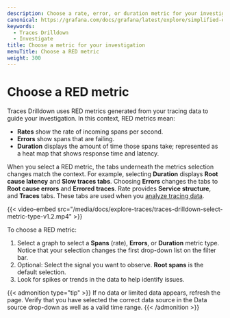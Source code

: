 ```yaml
---
description: Choose a rate, error, or duration metric for your investigation.
canonical: https://grafana.com/docs/grafana/latest/explore/simplified-exploration/traces/investigate/choose-red-metric/
keywords:
  - Traces Drilldown
  - Investigate
title: Choose a metric for your investigation
menuTitle: Choose a RED metric
weight: 300
---
```


# Choose a RED metric

Traces Drilldown uses RED metrics generated from your tracing data to guide your investigation.
In this context, RED metrics mean:

* **Rates** show the rate of incoming spans per second.
* **Errors** show spans that are failing.
* **Duration** displays the amount of time those spans take; represented as a heat map that shows response time and latency.

When you select a RED metric, the tabs underneath the metrics selection changes match the context.
For example, selecting **Duration** displays **Root cause latency** and **Slow traces tabs**.
Choosing **Errors** changes the tabs to **Root cause errors** and **Errored traces**. Rate provides **Service structure**, and **Traces** tabs.
These tabs are used when you [analyze tracing data](../analyze-tracing-data).

{{< video-embed src="/media/docs/explore-traces/traces-drilldown-select-metric-type-v1.2.mp4" >}}

To choose a RED metric:

1. Select a graph to select a **Spans** (rate), **Errors**, or **Duration** metric type. Notice that your selection changes the first drop-down list on the filter bar.
1. Optional: Select the signal you want to observe. **Root spans** is the default selection.
1. Look for spikes or trends in the data to help identify issues.

{{< admonition type="tip" >}}
If no data or limited data appears, refresh the page. Verify that you have selected the correct data source in the Data source drop-down as well as a valid time range.
{{< /admonition >}}
